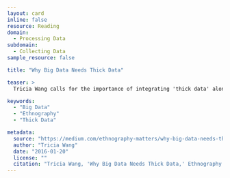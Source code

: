 ```yaml
---
layout: card
inline: false
resource: Reading
domain:
  - Processing Data
subdomain:
  - Collecting Data
sample_resource: false

title: "Why Big Data Needs Thick Data"

teaser: >
  Tricia Wang calls for the importance of integrating 'thick data' alongside 'big data,' or qualitative insights gathered from human interactions, emotions, and stories. These can fill the gaps left by big data, offering a more comprehensive understanding of human behavior and aiding in better decision-making.

keywords:
  - "Big Data"
  - "Ethnography"
  - "Thick Data"

metadata:
  source: "https://medium.com/ethnography-matters/why-big-data-needs-thick-data-b4b3e75e3d7"
  author: "Tricia Wang"
  date: "2016-01-20"
  license: ""
  citation: "Tricia Wang, 'Why Big Data Needs Thick Data,' Ethnography Matters (Jan 20, 2016) https://medium.com/ethnography-matters/why-big-data-needs-thick-data-b4b3e75e3d7"
---
```

